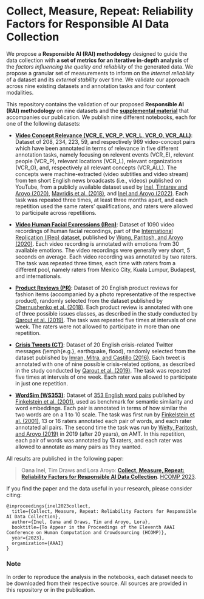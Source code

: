 # Collect, Measure, Repeat: Reliability Factors for Responsible AI Data Collection

We propose a **Responsible AI (RAI) methodology** designed to guide the data collection with **a set of metrics for an iterative in-depth analysis** of the *factors influencing the quality and reliability* of the generated data. We propose a granular set of measurements to inform on the *internal reliability* of a dataset and its *external stability* over time. We validate our approach across nine existing datasets and annotation tasks and four content modalities. 

This repository contains the validation of our proposed **Responsible AI (RAI) methodology** on nine datasets and the [**supplemental material**](HCOMP2023_SupplementalMaterial.pdf) that accompanies our publication. We publish nine different notebooks, each for one of the following datasets:

 * [**Video Concept Relevance (VCR_E, VCR_P, VCR_L, VCR_O, VCR_ALL)**](): Dataset of 208, 234, 223, 59, and respectively 969 video-concept pairs which have been annotated in terms of relevance in five different annotation tasks, namely focusing on relevent events (VCR_E), relevant people (VCR_P), relevant locations (VCR_L), relevant organizations (VCR_O), and, respectively all relevant concepts (VCR_ALL). The concepts were machine-extracted (video subtitles and video stream) from ten short English news broadcasts (i.e., videos) published on YouTube, from a publicly available dataset used by [Inel, Tintarev and Aroyo (2020)](https://dl.acm.org/doi/pdf/10.1145/3340631.3394862), [Mavridis et al. (2018)](https://ceur-ws.org/Vol-2276/paper11.pdf), and [Inel and Aroyo (2022)](https://dl.acm.org/doi/pdf/10.1145/3539596). Each task was repeated three times, at least three months apart, and each repetition used the same raters’ qualifications, and raters were allowed to participate across repetitions. 

* [**Video Human Facial Expressions (IRep)**](): Dataset of 1090 video recordings of human facial recordings, part of the [International Replication (IRep) dataset](https://github.com/google-research-datasets/replication-dataset), published by [Wong, Paritosh, and Aroyo (2020)](https://doi.org/10.18653/v1/2021.acl-long.548). Each video recording is annotated with emotions from 30 available emotions. The video recordings were generally very short, 5 seconds on average. Each video recording was annotated by two raters. The task was repeated three times, each time with raters from a different pool, namely raters from Mexico City, Kuala Lumpur, Budapest, and internationals.

* [**Product Reviews (PR)**](): Dataset of 20 English product reviews for fashion items (accompanied by a photo representative of the respective product), randomly selected from the dataset published by [Chernushenko et al. (2018)](http://arxiv.org/abs/1805.09648). Each product review is annotated with one of three possible issues classes, as described in the study conducted by [Qarout et al. (2019)](https://ojs.aaai.org/index.php/HCOMP/article/view/5264). The task was repeated five times at intervals of one week. The raters were not allowed to participate in more than one repetition.

* [**Crisis Tweets (CT)**](): Dataset of 20 English crisis-related Twitter messages (\emph{e.g.}, earthquake, flood), randomly selected from the dataset published by [Imran, Mitra, and Castillo (2016)](http://www.lrec-conf.org/proceedings/lrec2016/summaries/842.html). Each tweet is annotated with one of nine possible crisis-related options, as described in the study conducted by [Qarout et al. (2019)](https://ojs.aaai.org/index.php/HCOMP/article/view/5264). The task was repeated five times at intervals of one week. Each rater was allowed to participate in just one repetition.

* [**WordSim (WS353)**](): Dataset of [353 English word pairs](https://aclweb.org/aclwiki/WordSimilarity-353_Test_Collection_(State_of_the_art)) published by [Finkelstein et al. (2001)](https://doi.org/10.1145/371920.372094), used as benchmark for semantic similarity and word embeddings. Each pair is annotated in terms of how similar the two words are on a 1 to 10 scale. The task was first run by [Finkelstein et al. (2001)](https://doi.org/10.1145/371920.372094), 13 or 16 raters annotated each pair of words, and each rater annotated all pairs. The second time the task was run by [Welty, Paritosh, and Aroyo (2019)](http://arxiv.org/abs/1911.01875) in 2019 (after 20 years), on AMT. In this repetition, each pair of words was annotated by 13 raters, and each rater was allowed to annotate as many pairs as they wanted.

All results are published in the following paper:

> Oana Inel, Tim Draws and Lora Aroyo: **[Collect, Measure, Repeat: Reliability Factors for Responsible AI Data Collection](https:...)**. [HCOMP 2023](https://um.org/umap2020/).


If you find the paper and the data useful in your research, please consider citing:

```
@inproceedings{inel2023collect,
  title={Collect, Measure, Repeat: Reliability Factors for Responsible AI Data Collection},
  author={Inel, Oana and Draws, Tim and Aroyo, Lora},
  booktitle={To Appear in the Proceedings of the Eleventh AAAI Conference on Human Computation and Crowdsourcing (HCOMP)},
  year={2023},
  organization={AAAI}
}
```
 
### Note

In order to reproduce the analysis in the notebooks, each dataset needs to be downloaded from their respective source. All sources are provided in this repository or in the publication. 
